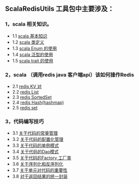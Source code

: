 ## ScalaRedisUtils 工具包中主要涉及：
### 1，scala 相关知识。
- 1.1 [scala 基本知识]()
- 1.2 [scala 类定义]()
- 1.3 [scala Enum 的使用]()
- 1.4 [scala 泛型的使用]()
- 1.5 [scala trait 的使用]() 
### 2，scala （调用redis java 客户端api）该如何操作Redis  
- 2.1 [redis KV 对]()
- 2.2 [redis List]()
- 2.3 [redis SortedSet]()
- 2.4 [redis Hash(hashmap)]()
- 2.5 [redis set]() 
### 3，代码编写技巧
- 3.1 [关于代码的常量管理]()
- 3.2 [关于代码的配置化管理]()
- 3.3 [关于代码的单例模式]()
- 3.4 [关于代码的Dao模式]()
- 3.5 [关于代码的Factory 工厂类]()
- 3.6 [关于序列化和反序列化]()
- 3.7 [关于单元对代码的重要性]()
- 3.8 [对于返回结果的统一封装]()

